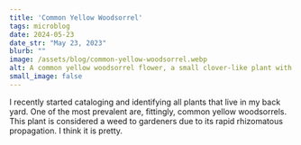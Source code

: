 ```yaml
---
title: 'Common Yellow Woodsorrel'
tags: microblog
date: 2024-05-23
date_str: "May 23, 2023"
blurb: ""
image: /assets/blog/common-yellow-woodsorrel.webp
alt: A common yellow woodsorrel flower, a small clover-like plant with a yellow flower with five petals. 
small_image: false
---
```


I recently started cataloging and identifying all plants that live in my back yard. One of the most prevalent are, fittingly, common yellow woodsorrels. This plant is considered a weed to gardeners due to its rapid rhizomatous propagation. I think it is pretty. 